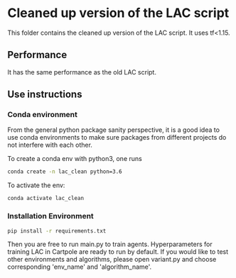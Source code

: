 # Cleaned up version of the LAC script

This folder contains the cleaned up version of the LAC script. It uses tf<1.15.

## Performance

It has the same performance as the old LAC script.

## Use instructions

### Conda environment

From the general python package sanity perspective, it is a good idea to use conda environments to make sure packages from different projects do not interfere with each other.

To create a conda env with python3, one runs

```bash
conda create -n lac_clean python=3.6
```

To activate the env:

```
conda activate lac_clean
```

### Installation Environment

```bash
pip install -r requirements.txt
```

Then you are free to run main.py to train agents. Hyperparameters for training LAC in Cartpole are ready to run by default. If you would like to test other environments and algorithms, please open variant.py and choose corresponding 'env_name' and 'algorithm_name'.
